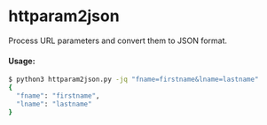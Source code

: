 # httparam2json
Process URL parameters and convert them to JSON format.

#### Usage:

```bash
$ python3 httparam2json.py -jq "fname=firstname&lname=lastname" 
{
  "fname": "firstname",
  "lname": "lastname"
}
```